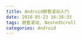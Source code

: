 ```yaml
---
title: Android嵌套滚动入门
date: 2018-05-23 16:38:33
tags: 嵌套滚动, NestedScroll
categories: Android
---
```

